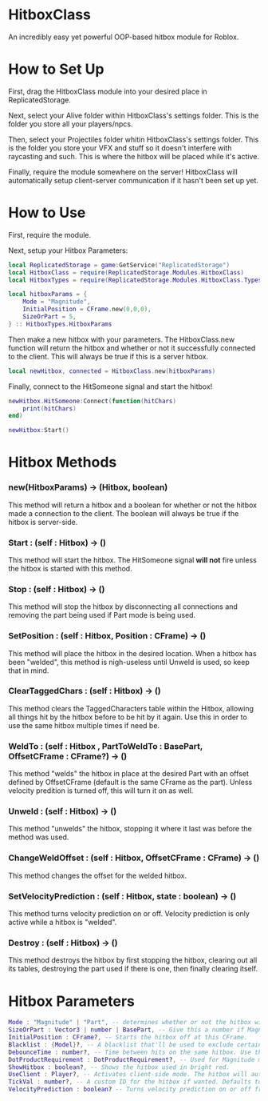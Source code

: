 # HitboxClass
An incredibly easy yet powerful OOP-based hitbox module for Roblox.

# How to Set Up
First, drag the HitboxClass module into your desired place in ReplicatedStorage.

Next, select your Alive folder within HitboxClass's settings folder. This is the folder you store all your players/npcs.

Then, select your Projectiles folder whitin HitboxClass's settings folder. This is the folder you store your VFX and stuff so it doesn't interfere with raycasting and such. This is where the hitbox will be placed while it's active.

Finally, require the module somewhere on the server! HitboxClass will automatically setup client-server communication if it hasn't been set up yet.

# How to Use
First, require the module.

Next, setup your Hitbox Parameters:
```lua
local ReplicatedStorage = game:GetService("ReplicatedStorage")
local HitboxClass = require(ReplicatedStorage.Modules.HitboxClass)
local HitboxTypes = require(ReplicatedStorage.Modules.HitboxClass.Types)

local hitboxParams = {
	Mode = "Magnitude",
	InitialPosition = CFrame.new(0,0,0),
	SizeOrPart = 5,
} :: HitboxTypes.HitboxParams
```

Then make a new hitbox with your parameters. The HitboxClass.new function will return the hitbox and whether or not it successfully connected to the client. This will always be true if this is a server hitbox.

```lua
local newHitbox, connected = HitboxClass.new(hitboxParams)
```

Finally, connect to the HitSomeone signal and start the hitbox!

```lua
newHitbox.HitSomeone:Connect(function(hitChars)
	print(hitChars)
end)

newHitbox:Start()
```

# Hitbox Methods

### new(HitboxParams) -> (Hitbox, boolean)

This method will return a hitbox and a boolean for whether or not the hitbox made a connection to the client. The boolean will always be true if the hitbox is server-side.

### Start : (self : Hitbox) -> ()

This method will start the hitbox. The HitSomeone signal **will not** fire unless the hitbox is started with this method.

### Stop : (self : Hitbox) -> ()

This method will stop the hitbox by disconnecting all connections and removing the part being used if Part mode is being used.

### SetPosition : (self : Hitbox, Position : CFrame) -> ()

This method will place the hitbox in the desired location. When a hitbox has been "welded", this method is nigh-useless until Unweld is used, so keep that in mind.

### ClearTaggedChars : (self : Hitbox) -> ()

This method clears the TaggedCharacters table within the Hitbox, allowing all things hit by the hitbox before to be hit by it again. Use this in order to use the same hitbox multiple times if need be.

### WeldTo : (self : Hitbox , PartToWeldTo : BasePart, OffsetCFrame : CFrame?) -> ()

This method "welds" the hitbox in place at the desired Part with an offset defined by OffsetCFrame (default is the same CFrame as the part). Unless velocity predition is turned off, this will turn it on as well.

### Unweld : (self : Hitbox) -> ()

This method "unwelds" the hitbox, stopping it where it last was before the method was used.

### ChangeWeldOffset : (self : Hitbox, OffsetCFrame : CFrame) -> ()

This method changes the offset for the welded hitbox.

### SetVelocityPrediction : (self : Hitbox, state : boolean) -> ()

This method turns velocity prediction on or off. Velocity prediction is only active while a hitbox is "welded".

### Destroy : (self : Hitbox) -> ()

This method destroys the hitbox by first stopping the hitbox, clearing out all its tables, destroying the part used if there is one, then finally clearing itself.

# Hitbox Parameters
```lua
Mode : "Magnitude" | "Part", -- determines whether or not the hitbox will be in Magnitude mode or Part mode. (REQUIRED)
SizeOrPart : Vector3 | number | BasePart, -- Give this a number if Magnitude is used, this'll determine the radius of the circle. If using Part mode, give this a vector3 to have the module make a box for you or hand it a part to use as the hitbox (REQUIRED)
InitialPosition : CFrame?, -- Starts the hitbox off at this CFrame.
Blacklist : {Model}?, -- A blacklist that'll be used to exclude certain things from being hit by the hitbox. For instance, preventing a fire magic user from being hit by their own fireball.
DebounceTime : number?, -- Time between hits on the same hitbox. Use this to allow things to be hit multiple times using the same hitbox.
DotProductRequirement : DotProductRequirement?, -- Used for Magnitude mode, allowing a Dot Product to be calculated and checked. Only things within the Dot Product will be hit.
ShowHitbox : boolean?, -- Shows the hitbox used in bright red.
UseClient : Player?, -- Activates client-side mode. The hitbox will automatically be made on the client, and its results will be sent back to the server and fired through the HitSomeone signal.
TickVal : number?, -- A custom ID for the hitbox if wanted. Defaults to the current server time using workspace:GetServerTimeNow().
VelocityPrediction : boolean? -- Turns velocity prediction on or off from the beginning. It's on by default.
```
